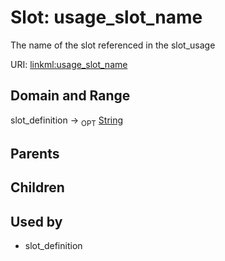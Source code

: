 
# Slot: usage_slot_name


The name of the slot referenced in the slot_usage

URI: [linkml:usage_slot_name](https://w3id.org/linkml/usage_slot_name)


## Domain and Range

slot_definition ->  <sub>OPT</sub>
 [String](types/String.md)

## Parents


## Children


## Used by

 * slot_definition
